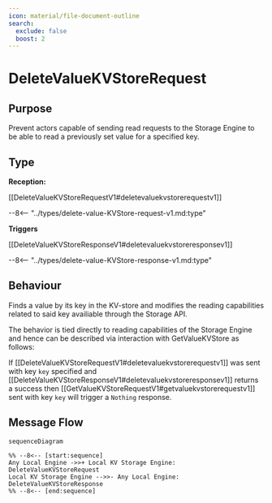 ```yaml
---
icon: material/file-document-outline
search:
  exclude: false
  boost: 2
---
```


<div class="message" markdown>

# DeleteValueKVStoreRequest

## Purpose

<!-- --8<-- [start:purpose] -->
Prevent actors capable of sending read requests to the Storage Engine to
be able to read a previously set value for a specified key.

<!-- --8<-- [end:purpose] -->

## Type

<!-- --8<-- [start:type] -->
**Reception:**

[[DeleteValueKVStoreRequestV1#deletevaluekvstorerequestv1]]

--8<-- "../types/delete-value-KVStore-request-v1.md:type"

**Triggers**

[[DeleteValueKVStoreResponseV1#deletevaluekvstoreresponsev1]]

--8<-- "../types/delete-value-KVStore-response-v1.md:type"

<!-- --8<-- [end:type] -->

## Behaviour

<!-- --8<-- [start:behaviour] -->
Finds a value by its key in the KV-store and modifies the reading
capabilities related to said key availiable through the Storage API.

The behavior is tied directly to reading capabilities of the Storage Engine
and hence can be described via interaction with GetValueKVStore as follows:

If [[DeleteValueKVStoreRequestV1#deletevaluekvstorerequestv1]] was sent
with key `key` specified and
[[DeleteValueKVStoreResponseV1#deletevaluekvstoreresponsev1]] returns a
success then [[GetValueKVStoreRequestV1#getvaluekvstorerequestv1]] sent
with key `key` will trigger a `Nothing` response.

<!-- --8<-- [end:behaviour] -->

## Message Flow

<!-- --8<-- [start:messages] -->
```mermaid
sequenceDiagram

%% --8<-- [start:sequence]
Any Local Engine ->>+ Local KV Storage Engine: DeleteValueKVStoreRequest
Local KV Storage Engine -->>- Any Local Engine: DeleteValueKVStoreResponse
%% --8<-- [end:sequence]
```

<!-- --8<-- [end:messages] -->

</div>
